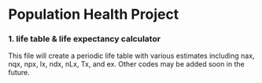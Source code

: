 # Population Health Project 

### 1. life table & life expectancy calculator
This file will create a periodic life table with various estimates including nax, nqx, npx, lx, ndx, nLx, Tx, and ex. Other codes may be added soon in the future. 
